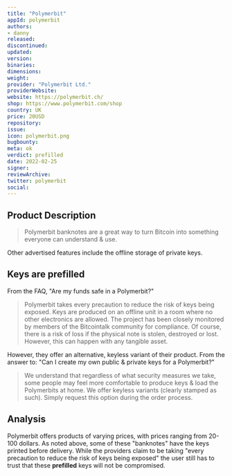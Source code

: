 ```yaml
---
title: "Polymerbit"
appId: polymerbit
authors:
- danny
released: 
discontinued: 
updated: 
version: 
binaries: 
dimensions: 
weight: 
provider: "Polymerbit Ltd."
providerWebsite: 
website: https://polymerbit.ch/
shop: https://www.polymerbit.com/shop
country: UK
price: 20USD
repository: 
issue: 
icon: polymerbit.png
bugbounty: 
meta: ok
verdict: prefilled
date: 2022-02-25
signer: 
reviewArchive: 
twitter: polymerbit
social: 
---
```


## Product Description

> Polymerbit banknotes are a great way to turn Bitcoin into something everyone can understand & use.

Other advertised features include the offline storage of private keys. 

## Keys are prefilled

From the FAQ, "Are my funds safe in a Polymerbit?"

> Polymerbit takes every precaution to reduce the risk of keys being exposed. Keys are produced on an offline unit in a room where no other electronics are allowed. The project has been closely monitored by members of the Bitcointalk community for compliance. Of course, there is a risk of loss if the physical note is stolen, destroyed or lost. However, this can happen with any tangible asset.

However, they offer an alternative, keyless variant of their product. From the answer to: "Can I create my own public & private keys for a Polymerbit?"

> We understand that regardless of what security measures we take, some people may feel more comfortable to produce keys & load the Polymerbits at home. We offer keyless variants (clearly stamped as such). Simply request this option during the order process.

## Analysis

Polymerbit offers products of varying prices, with prices ranging from 20-100 dollars. As noted above, some of these "banknotes" have the keys printed before delivery. While the providers claim to be taking "every precaution to reduce the risk of keys being exposed" the user still has to trust that these **prefilled** keys will not be compromised. 